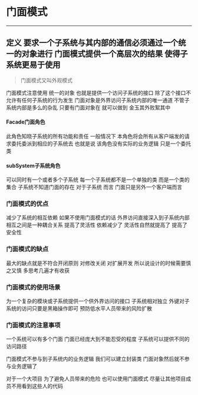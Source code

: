 # 门面模式

----------


## 定义 要求一个子系统与其内部的通信必须通过一个统一的对象进行  门面模式提供一个高层次的结果 使得子系统更易于使用
> 门面模式又叫外观模式

门面模式注意使用 统一的对象 也就是提供一个访问子系统的接口 除了这个接口不允许有任何子系统的行为发生
门面对象是外界访问子系统内部的唯一通道 不管子系统内部是多么的杂乱 只要有门面对象在 就可以做到 金玉其外败絮其中

#### Facade门面角色
此角色知晓子系统的所有功能和责任 一般情况下 本角色将会所有从客户端发的请求委托委派到相应的子系统去 也就是说
该角色没有实际的业务逻辑 只是一个委托类

#### subSystem子系统角色
可以同时有一个或者多个子系统 每一个子系统都不是一个单独的类 而是一个类的集合 子系统不知道门面的存在 对于子系统
而言 门面只是另外一个客户端而言

### 门面模式的优点
减少了系统的相互依赖
如果不使用门面模式的话 外界访问直接深入到子系统内部 相互之间是一种耦合关系
提高了灵活性
依赖减少了 灵活性自然就提高了
提高了安全性

### 门面模式的缺点
最大的缺点就是不符合开闭原则 对修改关闭 对扩展开发 所以说设计的时候需要慎之又慎 多思考几遍才有收获

### 门面模式的使用场景
为一个复杂的模块或子系统提供一个供外界访问的接口
子系统相对独立 外键对子系统的访问只要是黑箱操作即可
预防低水平人员带来的风险扩散

### 门面模式的注意事项
一个系统可以有多个门面
门面已经庞大到不能忍受的程度
子系统可以提供不同的访问路径

门面模式不参与到子系统内的业务逻辑
我们可以建立封装类 门面对象然后就不参与业务逻辑了

对于一个大项目 为了避免人员带来的危险 也可以使用门面模式 尽量让其他项目成员不用看到这些人的代码